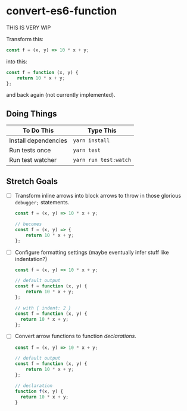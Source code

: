 # convert-es6-function

THIS IS VERY WIP

Transform this:

```js
const f = (x, y) => 10 * x + y;
```

into this:

```js
const f = function (x, y) {
    return 10 * x + y;
};
```

and back again (not currently implemented).

## Doing Things

| To Do This | Type This |
|------------|-----------|
| Install dependencies | `yarn install` |
| Run tests once | `yarn test` |
| Run test watcher | `yarn run test:watch` |

## Stretch Goals

- [ ] Transform inline arrows into block arrows to throw in those glorious `debugger;` statements.

    ```js
    const f = (x, y) => 10 * x + y;

    // becomes
    const f = (x, y) => {
        return 10 * x + y;
    };
    ```

- [ ] Configure formatting settings (maybe eventually infer stuff like indentation?)
    
    ```js
    const f = (x, y) => 10 * x + y;

    // default output
    const f = function (x, y) {
        return 10 * x + y;
    };

    // with { indent: 2 }
    const f = function (x, y) {
      return 10 * x + y;
    };
    ```

- [ ] Convert arrow functions to function *declarations*.

    ```js
    const f = (x, y) => 10 * x + y;

    // default output
    const f = function (x, y) {
        return 10 * x + y;
    };

    // declaration
    function f(x, y) {
      return 10 * x + y;
    }
    ```

